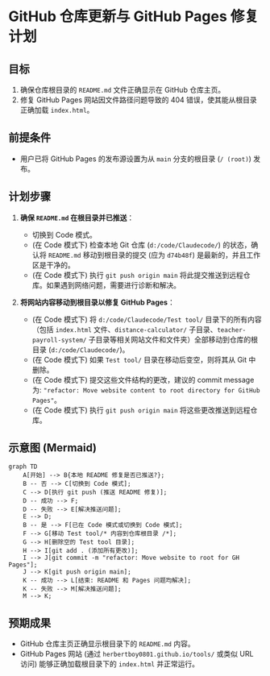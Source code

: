 # GitHub 仓库更新与 GitHub Pages 修复计划

## 目标

1.  确保仓库根目录的 `README.md` 文件正确显示在 GitHub 仓库主页。
2.  修复 GitHub Pages 网站因文件路径问题导致的 404 错误，使其能从根目录正确加载 `index.html`。

## 前提条件

*   用户已将 GitHub Pages 的发布源设置为从 `main` 分支的根目录 (`/ (root)`) 发布。

## 计划步骤

1.  **确保 `README.md` 在根目录并已推送**：
    *   切换到 Code 模式。
    *   (在 Code 模式下) 检查本地 Git 仓库 (`d:/code/Claudecode/`) 的状态，确认将 `README.md` 移动到根目录的提交 (应为 `d74b48f`) 是最新的，并且工作区是干净的。
    *   (在 Code 模式下) 执行 `git push origin main` 将此提交推送到远程仓库。如果遇到网络问题，需要进行诊断和解决。

2.  **将网站内容移动到根目录以修复 GitHub Pages**：
    *   (在 Code 模式下) 将 `d:/code/Claudecode/Test tool/` 目录下的所有内容（包括 `index.html` 文件、`distance-calculator/` 子目录、`teacher-payroll-system/` 子目录等相关网站文件和文件夹）全部移动到仓库的根目录 (`d:/code/Claudecode/`)。
    *   (在 Code 模式下) 如果 `Test tool/` 目录在移动后变空，则将其从 Git 中删除。
    *   (在 Code 模式下) 提交这些文件结构的更改，建议的 commit message 为: `"refactor: Move website content to root directory for GitHub Pages"`。
    *   (在 Code 模式下) 执行 `git push origin main` 将这些更改推送到远程仓库。

## 示意图 (Mermaid)

```mermaid
graph TD
    A[开始] --> B{本地 README 修复是否已推送?};
    B -- 否 --> C[切换到 Code 模式];
    C --> D[执行 git push (推送 README 修复)];
    D -- 成功 --> F;
    D -- 失败 --> E[解决推送问题];
    E --> D;
    B -- 是 --> F[已在 Code 模式或切换到 Code 模式];
    F --> G[移动 Test tool/* 内容到仓库根目录 /*];
    G --> H[删除空的 Test tool 目录];
    H --> I[git add . (添加所有更改)];
    I --> J[git commit -m "refactor: Move website to root for GH Pages"];
    J --> K[git push origin main];
    K -- 成功 --> L[结束: README 和 Pages 问题均解决];
    K -- 失败 --> M[解决推送问题];
    M --> K;
```

## 预期成果

*   GitHub 仓库主页正确显示根目录下的 `README.md` 内容。
*   GitHub Pages 网站 (通过 `herbertboy0801.github.io/tools/` 或类似 URL 访问) 能够正确加载根目录下的 `index.html` 并正常运行。